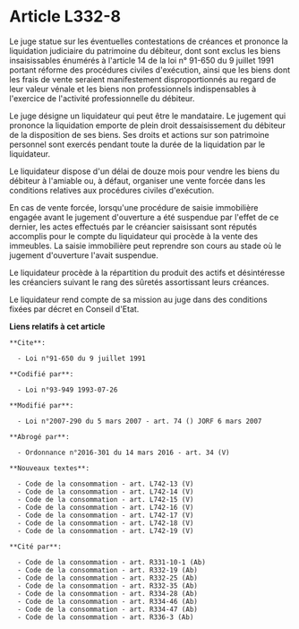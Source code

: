# Article L332-8

Le juge statue sur les éventuelles contestations de créances et prononce la liquidation judiciaire du patrimoine du débiteur,
dont sont exclus les biens insaisissables énumérés à l'article 14 de la loi n° 91-650 du 9 juillet 1991 portant réforme des
procédures civiles d'exécution, ainsi que les biens dont les frais de vente seraient manifestement disproportionnés au regard
de leur valeur vénale et les biens non professionnels indispensables à l'exercice de l'activité professionnelle du débiteur.

Le juge désigne un liquidateur qui peut être le mandataire. Le jugement qui prononce la liquidation emporte de plein droit
dessaisissement du débiteur de la disposition de ses biens. Ses droits et actions sur son patrimoine personnel sont exercés
pendant toute la durée de la liquidation par le liquidateur.

Le liquidateur dispose d'un délai de douze mois pour vendre les biens du débiteur à l'amiable ou, à défaut, organiser une
vente forcée dans les conditions relatives aux procédures civiles d'exécution.

En cas de vente forcée, lorsqu'une procédure de saisie immobilière engagée avant le jugement d'ouverture a été suspendue par
l'effet de ce dernier, les actes effectués par le créancier saisissant sont réputés accomplis pour le compte du liquidateur
qui procède à la vente des immeubles. La saisie immobilière peut reprendre son cours au stade où le jugement d'ouverture
l'avait suspendue.

Le liquidateur procède à la répartition du produit des actifs et désintéresse les créanciers suivant le rang des sûretés
assortissant leurs créances.

Le liquidateur rend compte de sa mission au juge dans des conditions fixées par décret en Conseil d'Etat.

**Liens relatifs à cet article**

	**Cite**:

	  - Loi n°91-650 du 9 juillet 1991

	**Codifié par**:

	  - Loi n°93-949 1993-07-26

	**Modifié par**:

	  - Loi n°2007-290 du 5 mars 2007 - art. 74 () JORF 6 mars 2007

	**Abrogé par**:

	  - Ordonnance n°2016-301 du 14 mars 2016 - art. 34 (V)

	**Nouveaux textes**:

	  - Code de la consommation - art. L742-13 (V)
	  - Code de la consommation - art. L742-14 (V)
	  - Code de la consommation - art. L742-15 (V)
	  - Code de la consommation - art. L742-16 (V)
	  - Code de la consommation - art. L742-17 (V)
	  - Code de la consommation - art. L742-18 (V)
	  - Code de la consommation - art. L742-19 (V)

	**Cité par**:

	  - Code de la consommation - art. R331-10-1 (Ab)
	  - Code de la consommation - art. R332-19 (Ab)
	  - Code de la consommation - art. R332-25 (Ab)
	  - Code de la consommation - art. R332-35 (Ab)
	  - Code de la consommation - art. R334-28 (Ab)
	  - Code de la consommation - art. R334-46 (Ab)
	  - Code de la consommation - art. R334-47 (Ab)
	  - Code de la consommation - art. R336-3 (Ab)

